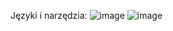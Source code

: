 Języki i narzędzia:
![image](https://user-images.githubusercontent.com/77631315/110176118-1f4be000-7e03-11eb-91b0-62c4d7971518.png) ![image](https://user-images.githubusercontent.com/77631315/110176157-2d016580-7e03-11eb-8cc3-9f2ae997e5c8.png)

